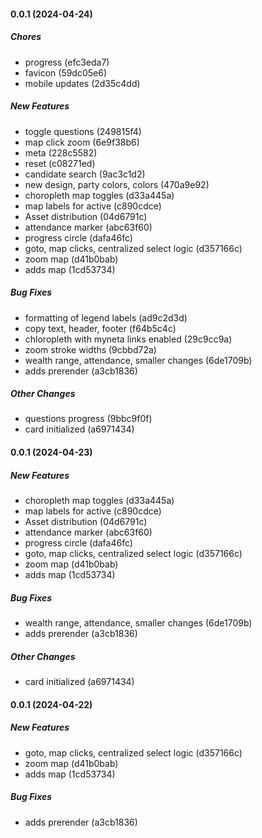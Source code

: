 #### 0.0.1 (2024-04-24)

##### Chores

*  progress (efc3eda7)
*  favicon (59dc05e6)
*  mobile updates (2d35c4dd)

##### New Features

*  toggle questions (249815f4)
*  map click zoom (6e9f38b6)
*  meta (228c5582)
*  reset (c08271ed)
*  candidate search (9ac3c1d2)
*  new design, party colors, colors (470a9e92)
*  choropleth map toggles (d33a445a)
*  map labels for active (c890cdce)
*  Asset distribution (04d6791c)
*  attendance marker (abc63f60)
*  progress circle (dafa46fc)
*  goto, map clicks, centralized select logic (d357166c)
*  zoom map (d41b0bab)
*  adds map (1cd53734)

##### Bug Fixes

*  formatting of legend labels (ad9c2d3d)
*  copy text, header, footer (f64b5c4c)
*  chloropleth with myneta links enabled (29c9cc9a)
*  zoom stroke widths (9cbbd72a)
*  wealth range, attendance, smaller changes (6de1709b)
*  adds prerender (a3cb1836)

##### Other Changes

*  questions progress (9bbc9f0f)
*  card initialized (a6971434)

#### 0.0.1 (2024-04-23)

##### New Features

*  choropleth map toggles (d33a445a)
*  map labels for active (c890cdce)
*  Asset distribution (04d6791c)
*  attendance marker (abc63f60)
*  progress circle (dafa46fc)
*  goto, map clicks, centralized select logic (d357166c)
*  zoom map (d41b0bab)
*  adds map (1cd53734)

##### Bug Fixes

*  wealth range, attendance, smaller changes (6de1709b)
*  adds prerender (a3cb1836)

##### Other Changes

*  card initialized (a6971434)

#### 0.0.1 (2024-04-22)

##### New Features

*  goto, map clicks, centralized select logic (d357166c)
*  zoom map (d41b0bab)
*  adds map (1cd53734)

##### Bug Fixes

*  adds prerender (a3cb1836)

